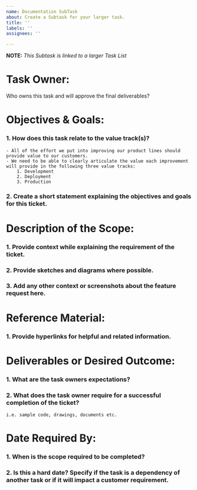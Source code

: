 ```yaml
---
name: Documentation SubTask
about: Create a Subtask for your larger task.
title: ''
labels: ''
assignees: ''

---
```

**NOTE:** _This Subtask is linked to a larger Task List_

# **Task Owner:**
Who owns this task and will approve the final deliverables? 

# **Objectives & Goals:**
  ### 1. How does this task relate to the value track(s)?
    - All of the effort we put into improving our product lines should provide value to our customers.
    - We need to be able to clearly articulate the value each improvement will provide in the following three value tracks:
        1. Development
        2. Deployment
        3. Production
           
  ### 2. Create a short statement explaining the objectives and goals for this ticket.
     
# **Description of the Scope:**
  ### 1. Provide context while explaining the requirement of the ticket.
  ### 2. Provide sketches and diagrams where possible.
  ### 3. Add any other context or screenshots about the feature request here.

# **Reference Material:**
  ### 1. Provide hyperlinks for helpful and related information. 

# **Deliverables or Desired Outcome:**
  ### 1. What are the task owners expectations? 
  ### 2. What does the task owner require for a successful completion of the ticket?
    i.e. sample code, drawings, documents etc.

# **Date Required By:**
  ### 1. When is the scope required to be completed?
  ### 2. Is this a hard date?  Specify if the task is a dependency of another task or if it will impact a customer requirement.
